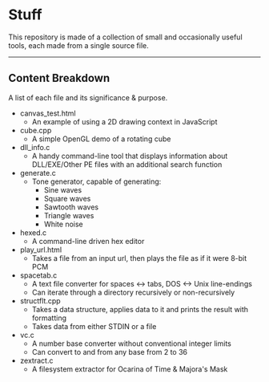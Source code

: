 # Stuff
This repository is made of a collection of small and occasionally useful tools, each made from a single source file.

----

## Content Breakdown

A list of each file and its significance & purpose.

* canvas_test.html
	- An example of using a 2D drawing context in JavaScript
* cube.cpp
	- A simple OpenGL demo of a rotating cube
* dll_info.c
	- A handy command-line tool that displays information about DLL/EXE/Other PE files with an additional search function
* generate.c
	- Tone generator, capable of generating:
		- Sine waves
		- Square waves
		- Sawtooth waves
		- Triangle waves
		- White noise
* hexed.c
	- A command-line driven hex editor
* play_url.html
	- Takes a file from an input url, then plays the file as if it were 8-bit PCM
* spacetab.c
	- A text file converter for spaces <-> tabs, DOS <-> Unix line-endings
	- Can iterate through a directory recursively or non-recursively
* structflt.cpp
	- Takes a data structure, applies data to it and prints the result with formatting
	- Takes data from either STDIN or a file
* vc.c
	- A number base converter without conventional integer limits
	- Can convert to and from any base from 2 to 36
* zextract.c
	- A filesystem extractor for Ocarina of Time & Majora's Mask
